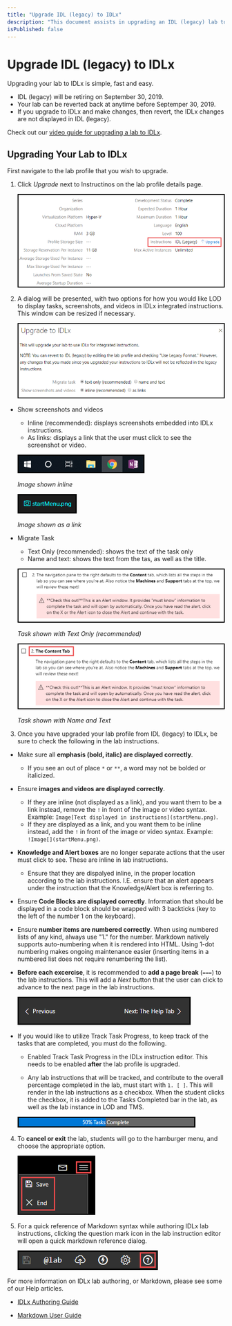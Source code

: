 ```yaml
---
title: "Upgrade IDL (legacy) to IDLx"
description: "This document assists in upgrading an IDL (legacy) lab to IDLx."
isPublished: false
---
```


# Upgrade IDL (legacy) to IDLx

Upgrading your lab to IDLx is simple, fast and easy. 

- IDL (legacy) will be retiring on September 30, 2019.
- Your lab can be reverted back at anytime before Septemper 30, 2019.  
- If you upgrade to IDLx and make changes, then revert, the IDLx changes are not displayed in IDL (legacy).

Check out our [video guide for upgrading a lab to IDLx](https://www.youtube.com/watch?v=T3Pbgy_wviI).

## Upgrading Your Lab to IDLx

First navigate to the lab profile that you wish to upgrade. 

1. Click _Upgrade_ next to Instructinos on the lab profile details page. 

    ![](images/upgrade-button.png)

1. A dialog will be presented, with two options for how you would like LOD to display tasks, screenshots, and videos in IDLx integrated instructions. This window can be resized if necessary. 

    ![](images/upgrade-dialog.png)


- Show screenshots and videos
    - Inline (recommended): displays screenshots embedded into IDLx instructions.
    - As links: displays a link that the user must click to see the screenshot or video.

    ![](images/start-menu.png)

    _Image shown inline_

    ![](images/displayed-as-link.png)

    _Image shown as a link_

- Migrate Task 
    - Text Only (recommended): shows the text of the task only
    - Name and text: shows the text from the tas, as well as the title.

    ![](images/tasks-without-name.png)

    _Task shown with Text Only (recommended)_

    ![](images/tasks-with-name.png)

    _Task shown with Name and Text_

3. Once you have upgraded your lab profile from IDL (legacy) to IDLx, be sure to check the following in the lab instructions. 

- Make sure all **emphasis (bold, italic) are displayed correctly**. 
    - If you see an out of place ```*``` or ```**```, a word may not be bolded or italicized. 

- Ensure **images and videos are displayed correctly**. 
    - If they are inline (not displayed as a link), and you want them to be a link instead, remove the ```!``` in front of the image or video syntax. Example: ```Image[Text displayed in instructions](startMenu.png)```.
    - If they are displayed as a link, and you want them to be inline instead, add the ```!``` in front of the image or video syntax. Example: ```!Image[](startMenu.png)```.

- **Knowledge and Alert boxes** are no longer separate actions that the user must click to see. These are inline in lab instructions. 
    - Ensure that they are dispalyed inline, in the proper location according to the lab instructions. I.E. ensure that an alert appears under the instruction that the Knowledge/Alert box is referring to. 

- Ensure **Code Blocks are displayed correctly**. Information that should be displayed in a code block should be wrapped with 3 backticks (key to the left of the number 1 on the keyboard).

- Ensure **number items are numbered correctly**. When using numbered lists of any kind, always use "1." for the number. Markdown natively supports auto-numbering when it is rendered into HTML. Using 1-dot numbering makes ongoing maintenance easier (inserting items in a numbered list does not require renumbering the list).

- **Before each excercise**, it is recommended to **add a page break** (```===```) to the lab instructions. This will add a _Next_ button that the user can click to advance to the next page in the lab instructions. 

    ![](images/next-and-previous-buttons.png)

- If you would like to utilize Track Task Progress, to keep track of the tasks that are completed, you must do the following. 

    - Enabled Track Task Progress in the IDLx instruction editor. This needs to be enabled **after** the lab profile is upgraded. 

    - Any lab instructions that will be tracked, and contribute to the overall percentage completed in the lab, must start with ```1. [ ]```. This will render in the lab instructions as a checkbox. When the student clicks the checkbox, it is added to the Tasks Completed bar in the lab, as well as the lab instance in LOD and TMS. 

    ![](images/tasks-complete.png)

4. To **cancel or exit** the lab, students will go to the hamburger menu, and choose the appropriate option. 

    ![](images/end-lab-button.png)

5. For a quick reference of Markdown syntax while authoring IDLx lab instructions, clicking the question mark icon in the lab instruction editor will open a quick markdown reference dialog. 

    ![](images/markdown-quick-reference-button.png)

For more information on IDLx lab authoring, or Markdown, please see some of our Help articles. 

- [IDLx Authoring Guide](https://docs.learnondemandsystems.com/guides/idl2/idlv2-authoring-guide-and-best-practice.md)

- [Markdown User Guide](https://docs.learnondemandsystems.com/guides/idl2/markdown-user-guide.md)
